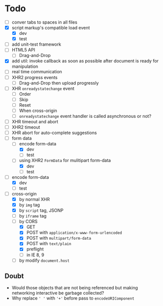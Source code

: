 # Todo

- [ ] conver tabs to spaces in all files
- [x] script markup's compatible load event
	- [x] dev
	- [x] test
- [ ] add unit-test framework
- [ ] HTML5 API
	- [ ] Drag-and-Drop
- [x] add util: invoke callback as soon as possible after document is ready for manipulation
- [ ] real time communication
- [ ] XHR2 progress events
	- [ ] Drag-and-Drop then upload progressly
- [ ] XHR `onreadystatechange` event
	- [ ] Order
	- [ ] Skip
	- [ ] Reset
	- [ ] When cross-origin
	- [ ] `onreadystatechange` event handler is called asynchronous or not?
- [ ] XHR timeout and abort
- [ ] XHR2 timeout
- [ ] XHR abort for auto-complete suggestions
- [ ] form data
	- [ ] encode form-data
		- [x] dev
		- [ ] test
	- [ ] using XHR2 `FormData` for mulitipart form-data
		- [x] dev
		- [ ] test
- [ ] encode form-data
	- [x] dev
	- [ ] test
- [ ] cross-origin
	- [x] by normal XHR
	- [x] by `img` tag
	- [x] by `script` tag, JSONP
	- [ ] by `iframe` tag
	- [ ] by CORS
		- [x] GET
		- [x] POST with `application/x-www-form-urlencoded`
		- [x] POST with `multipart/form-data`
		- [x] POST with `text/plain`
		- [x] preflight
		- [ ] in IE 8, 9
	- [ ] by modify `document.host`

## Doubt

- Would those objects that are not being referenced but making networking interactive be garbage collected?
- Why replace `' '` with `'+'` before pass to `encodeURIComponent`
